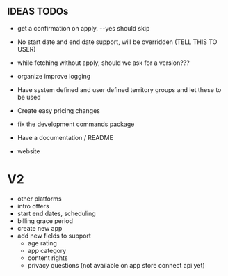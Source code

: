 ## IDEAS TODOs

- get a confirmation on apply. --yes should skip
- No start date and end date support, will be overridden (TELL THIS TO USER)
- while fetching without apply, should we ask for a version???
- organize improve logging

- Have system defined and user defined territory groups and let these to be used
- Create easy pricing changes
- fix the development commands package
- Have a documentation / README

- website

# V2

- other platforms
- intro offers
- start end dates, scheduling
- billing grace period
- create new app
- add new fields to support
  - age rating
  - app category
  - content rights
  - privacy questions (not available on app store connect api yet)
